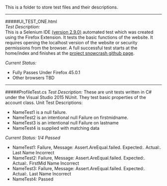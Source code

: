 This is a folder to store test files and their descriptions.

---
#####UI_TEST_ONE.html  
*Test Description:*  
This is a Selenium IDE [(version 2.9.0)](https://github.com/SeleniumHQ/selenium/wiki/SeIDEReleaseNotes) 
automated test which was created using the Firefox Extension.  It tests the basic functions of the website.
It requires opening the localhost version of the website or security permissions from the browser.
A full successful test starts at the home/index and finishes at the [project snowcrash github page](https://github.com/bwwagner/ProjectSnowCrash).

*Current Status:*  
+ Fully Passes Under Firefox 45.0.1
+ Other browsers TBD

---
#####ProfileTest.cs
*Test Description:*
These are unit tests written in C# under the Visual Studio 2015 NUnit.  They test basic properties
of the account class.
Unit Test Descriptions:
- NameTest1 is a null failure. 
- NameTest2 is an intentional null Failure on firstmidname.
- NameTest3 is an intentional null Failure on lastname
- NameTest4 is supplied with matching data

*Current Status: 1/4 Passed*
+ NameTest1: Failure, Message: Assert.AreEqual.failed. Expected:<null>. Actual:<Jeremy>. Last Name Incorrect
+ NameTest2: Failure, Message: Assert.AreEqual.failed. Expected:<null>. Actual:<Jeremy>. FirstMid Name Incorrect
+ NameTest3: Failure, Message: Assert.AreEqual.failed. Expected:<null>. Actual:<Schmitt>. Last Name Incorrect
+ NameTest4: Passed